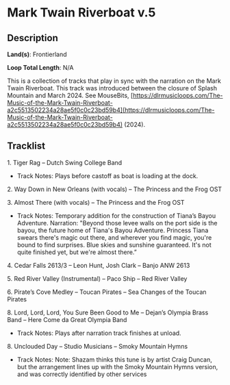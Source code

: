 # Mark Twain Riverboat v.5

## Description

**Land(s)**: Frontierland

**Loop Total Length**: N/A

This is a collection of tracks that play in sync with the narration on the Mark Twain Riverboat. This track was introduced between the closure of Splash Mountain and March 2024. See MouseBits, [https://dlrmusicloops.com/The-Music-of-the-Mark-Twain-Riverboat-a2c5513502234a28ae5f0c0c23bd59b4](https://dlrmusicloops.com/The-Music-of-the-Mark-Twain-Riverboat-a2c5513502234a28ae5f0c0c23bd59b4) (2024).

## Tracklist

1\. Tiger Rag – Dutch Swing College Band

- Track Notes: Plays before castoff as boat is loading at the dock.

2\. Way Down in New Orleans (with vocals) – The Princess and the Frog OST



3\. Almost There (with vocals) – The Princess and the Frog OST

- Track Notes: Temporary addition for the construction of Tiana’s Bayou Adventure. Narration: "Beyond those levee walls on the port side is the bayou, the future home of Tiana's Bayou Adventure. Princess Tiana swears there's magic out there, and wherever you find magic, you're bound to find surprises. Blue skies and sunshine guaranteed. It's not quite finished yet, but we're almost there.”

4\. Cedar Falls 2613/3 – Leon Hunt, Josh Clark – Banjo ANW 2613



5\. Red River Valley (Instrumental) – Paco Ship – Red River Valley



6\. Pirate’s Cove Medley – Toucan Pirates – Sea Changes of the Toucan Pirates



8\. Lord, Lord, Lord, You Sure Been Good to Me – Dejan’s Olympia Brass Band – Here Come da Great Olympia Band

- Track Notes: Plays after narration track finishes at unload.

8\. Unclouded Day – Studio Musicians – Smoky Mountain Hymns

- Track Notes: Note: Shazam thinks this tune is by artist Craig Duncan, but the arrangement lines up with the Smoky Mountain Hymns version, and was correctly identified by other services
